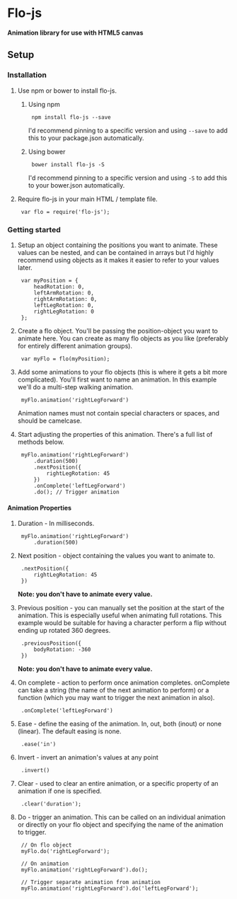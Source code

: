 # Flo-js

__Animation library for use with HTML5 canvas__

## Setup

### Installation

1. Use npm or bower to install flo-js.

    1. Using npm

            npm install flo-js --save

        I'd recommend pinning to a specific version and using `--save` to add this to your package.json automatically.

    1. Using bower

            bower install flo-js -S

        I'd recommend pinning to a specific version and using `-S` to add this to your bower.json automatically.

1. Require flo-js in your main HTML / template file.

        var flo = require('flo-js');

### Getting started

1. Setup an object containing the positions you want to animate. These values can be nested, and can be contained in arrays but I'd highly recommend using objects as it makes it easier to refer to your values later.

        var myPosition = {
            headRotation: 0,
            leftArmRotation: 0,
            rightArmRotation: 0,
            leftLegRotation: 0,
            rightLegRotation: 0
        };

1. Create a flo object. You'll be passing the position-object you want to animate here. You can create as many flo objects as you like (preferably for entirely different animation groups).

        var myFlo = flo(myPosition);

1. Add some animations to your flo objects (this is where it gets a bit more complicated). You'll first want to name an animation. In this example we'll do a multi-step walking animation.

        myFlo.animation('rightLegForward')

    Animation names must not contain special characters or spaces, and should be camelcase.

1. Start adjusting the properties of this animation. There's a full list of methods below.

        myFlo.animation('rightLegForward')
            .duration(500)
            .nextPosition({
                rightLegRotation: 45
            })
            .onComplete('leftLegForward')
            .do(); // Trigger animation

#### Animation Properties

1. Duration - In milliseconds.

        myFlo.animation('rightLegForward')
            .duration(500)

1. Next position - object containing the values you want to animate to.

        .nextPosition({
            rightLegRotation: 45
        })

    **Note: you don't have to animate every value.**

1. Previous position - you can manually set the position at the start of the animation. This is especially useful when animating full rotations. This example would be suitable for having a character perform a flip without ending up rotated 360 degrees.

        .previousPosition({
            bodyRotation: -360
        })

    **Note: you don't have to animate every value.**

1. On complete - action to perform once animation completes. onComplete can take a string (the name of the next animation to perform) or a function (which you may want to trigger the next animation in also).

        .onComplete('leftLegForward')

1. Ease - define the easing of the animation. In, out, both (inout) or none (linear). The default easing is none.

        .ease('in')

1. Invert - invert an animation's values at any point

        .invert()

1. Clear - used to clear an entire animation, or a specific property of an animation if one is specified.

        .clear('duration');

1. Do - trigger an animation. This can be called on an individual animation or directly on your flo object and specifying the name of the animation to trigger.

        // On flo object
        myFlo.do('rightLegForward');

        // On animation
        myFlo.animation('rightLegForward').do();

        // Trigger separate animation from animation
        myFlo.animation('rightLegForward').do('leftLegForward');
